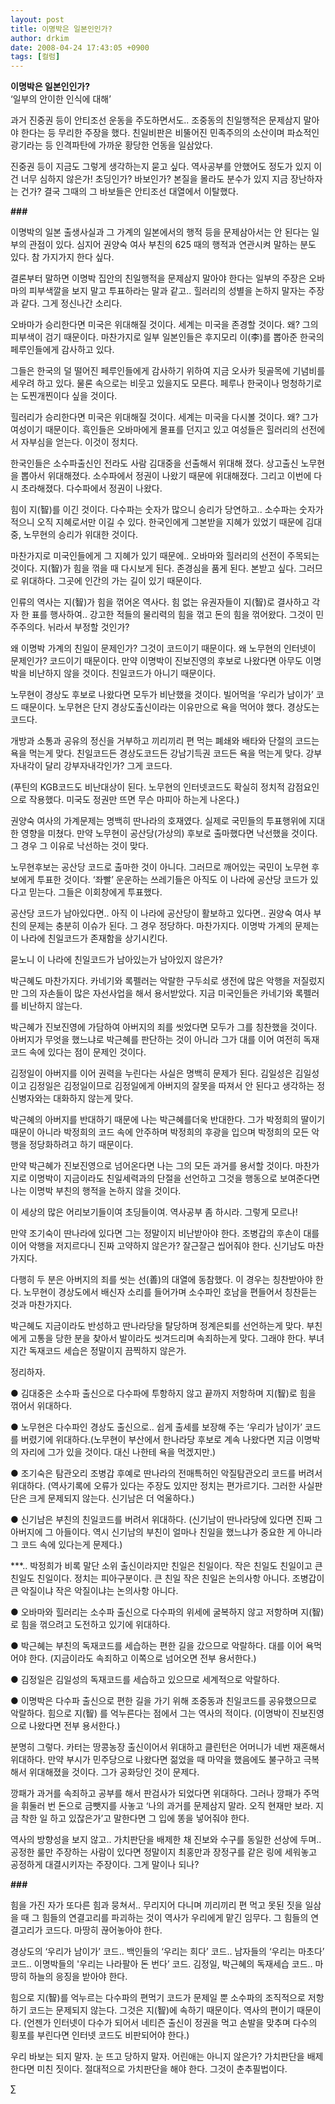 ```yaml
---
layout: post
title: 이명박은 일본인인가?
author: drkim
date: 2008-04-24 17:43:05 +0900
tags: [컬럼]
---
```

**이명박은 일본인인가?**  
‘일부의 안이한 인식에 대해’

과거 진중권 등이 안티조선 운동을 주도하면서도.. 조중동의 친일행적은 문제삼지 말아야 한다는 등 무리한 주장을 했다. 친일비판은 비뚤어진 민족주의의 소산이며 파쇼적인 광기라는 등 인격파탄에 가까운 황당한 언동을 일삼았다. 

진중권 등이 지금도 그렇게 생각하는지 묻고 싶다. 역사공부를 안했어도 정도가 있지 이건 너무 심하지 않은가! 초딩인가? 바보인가? 본질을 몰라도 분수가 있지 지금 장난하자는 건가? 결국 그때의 그 바보들은 안티조선 대열에서 이탈했다. 

**###**

이명박의 일본 출생사실과 그 가계의 일본에서의 행적 등을 문제삼아서는 안 된다는 일부의 관점이 있다. 심지어 권양숙 여사 부친의 625 때의 행적과 연관시켜 말하는 분도 있다. 참 가지가지 한다 싶다. 

결론부터 말하면 이명박 집안의 친일행적을 문제삼지 말아야 한다는 일부의 주장은 오바마의 피부색깔을 보지 말고 투표하라는 말과 같고.. 힐러리의 성별을 논하지 말자는 주장과 같다. 그게 정신나간 소리다. 

오바마가 승리한다면 미국은 위대해질 것이다. 세계는 미국을 존경할 것이다. 왜? 그의 피부색이 검기 때문이다. 마찬가지로 일부 일본인들은 후지모리 이(李)를 뽑아준 한국의 페루인들에게 감사하고 있다. 

그들은 한국의 덜 떨어진 페루인들에게 감사하기 위하여 지금 오사카 뒷골목에 기념비를 세우려 하고 있다. 물론 속으로는 비웃고 있을지도 모른다. 페루나 한국이나 멍청하기로는 도찐개찐이다 싶을 것이다. 

힐러리가 승리한다면 미국은 위대해질 것이다. 세계는 미국을 다시볼 것이다. 왜? 그가 여성이기 때문이다. 흑인들은 오바마에게 몰표를 던지고 있고 여성들은 힐러리의 선전에서 자부심을 얻는다. 이것이 정치다. 

한국인들은 소수파출신인 전라도 사람 김대중을 선출해서 위대해 졌다. 상고출신 노무현을 뽑아서 위대해졌다. 소수파에서 정권이 나왔기 때문에 위대해졌다. 그리고 이번에 다시 초라해졌다. 다수파에서 정권이 나왔다. 

힘이 지(智)를 이긴 것이다. 다수파는 숫자가 많으니 승리가 당연하고.. 소수파는 숫자가 적으니 오직 지혜로서만 이길 수 있다. 한국인에게 그본받을 지혜가 있었기 때문에 김대중, 노무현의 승리가 위대한 것이다. 

마찬가지로 미국인들에게 그 지혜가 있기 때문에.. 오바마와 힐러리의 선전이 주목되는 것이다. 지(智)가 힘을 꺾을 때 다시보게 된다. 존경심을 품게 된다. 본받고 싶다. 그러므로 위대하다. 그곳에 인간의 가는 길이 있기 때문이다. 

인류의 역사는 지(智)가 힘을 꺾어온 역사다. 힘 없는 유권자들이 지(智)로 결사하고 각자 한 표를 행사하여.. 강고한 적들의 물리력의 힘을 꺾고 돈의 힘을 꺾어왔다. 그것이 민주주의다. 뉘라서 부정할 것인가? 

왜 이명박 가계의 친일이 문제인가? 그것이 코드이기 때문이다. 왜 노무현의 인터넷이 문제인가? 코드이기 때문이다. 만약 이명박이 진보진영의 후보로 나왔다면 아무도 이명박을 비난하지 않을 것이다. 친일코드가 아니기 때문이다. 

노무현이 경상도 후보로 나왔다면 모두가 비난했을 것이다. 빌어먹을 ‘우리가 남이가’ 코드 때문이다. 노무현은 단지 경상도출신이라는 이유만으로 욕을 먹어야 했다. 경상도는 코드다. 

개방과 소통과 공유의 정신을 거부하고 끼리끼리 편 먹는 폐쇄와 배타와 단절의 코드는 욕을 먹는게 맞다. 친일코드든 경상도코드든 강남기득권 코드든 욕을 먹는게 맞다. 강부자내각이 달리 강부자내각인가? 그게 코드다. 

(푸틴의 KGB코드도 비난대상이 된다. 노무현의 인터넷코드도 확실히 정치적 감점요인으로 작용했다. 미국도 정권만 뜨면 무슨 마피아 하는게 나온다.)

권양숙 여사의 가계문제는 명백히 딴나라의 호재였다. 실제로 국민들의 투표행위에 지대한 영향을 미쳤다. 만약 노무현이 공산당(가상의) 후보로 출마했다면 낙선했을 것이다. 그 경우 그 이유로 낙선하는 것이 맞다. 

노무현후보는 공산당 코드로 출마한 것이 아니다. 그러므로 깨어있는 국민이 노무현 후보에게 투표한 것이다. ‘좌빨’ 운운하는 쓰레기들은 아직도 이 나라에 공산당 코드가 있다고 믿는다. 그들은 이회창에게 투표했다.

공산당 코드가 남아있다면.. 아직 이 나라에 공산당이 활보하고 있다면.. 권양숙 여사 부친의 문제는 충분히 이슈가 된다. 그 경우 정당하다. 마찬가지다. 이명박 가계의 문제는 이 나라에 친일코드가 존재함을 상기시킨다. 

묻노니 이 나라에 친일코드가 남아있는가 남아있지 않은가? 

박근혜도 마찬가지다. 카네기와 록펠러는 악랄한 구두쇠로 생전에 많은 악행을 저질렀지만 그의 자손들이 많은 자선사업을 해서 용서받았다. 지금 미국인들은 카네기와 록펠러를 비난하지 않는다.

박근혜가 진보진영에 가담하여 아버지의 죄를 씻었다면 모두가 그를 칭찬했을 것이다. 아버지가 무엇을 했느냐로 박근혜를 판단하는 것이 아니라 그가 대를 이어 여전히 독재코드 속에 있다는 점이 문제인 것이다. 

김정일이 아버지를 이어 권력을 누린다는 사실은 명백히 문제가 된다. 김일성은 김일성이고 김정일은 김정일이므로 김정일에게 아버지의 잘못을 따져서 안 된다고 생각하는 정신병자와는 대화하지 않는게 맞다. 

박근혜의 아버지를 반대하기 때문에 나는 박근혜를더욱 반대한다. 그가 박정희의 딸이기 때문이 아니라 박정희의 코드 속에 안주하며 박정희의 후광을 입으며 박정희의 모든 악행을 정당화하려고 하기 때문이다. 

만약 박근혜가 진보진영으로 넘어온다면 나는 그의 모든 과거를 용서할 것이다. 마찬가지로 이명박이 지금이라도 친일세력과의 단절을 선언하고 그것을 행동으로 보여준다면 나는 이명박 부친의 행적을 논하지 않을 것이다. 

이 세상의 많은 어리보기들이여 초딩들이여. 역사공부 좀 하시라. 그렇게 모르나!

만약 조기숙이 딴나라에 있다면 그는 정말이지 비난받아야 한다. 조병갑의 후손이 대를 이어 악행을 저지르다니 진짜 고약하지 않은가? 잘근잘근 씹어줘야 한다. 신기남도 마찬가지다. 

다행히 두 분은 아버지의 죄를 씻는 선(善)의 대열에 동참했다. 이 경우는 칭찬받아야 한다. 노무현이 경상도에서 배신자 소리를 들어가며 소수파인 호남을 편들어서 칭찬듣는 것과 마찬가지다. 

박근혜도 지금이라도 반성하고 딴나라당을 탈당하며 정계은퇴를 선언하는게 맞다. 부친에게 고통을 당한 분을 찾아서 발이라도 씻겨드리며 속죄하는게 맞다. 그래야 한다. 부녀지간 독재코드 세습은 정말이지 끔찍하지 않은가. 

정리하자. 

● 김대중은 소수파 출신으로 다수파에 투항하지 않고 끝까지 저항하며 지(智)로 힘을 꺾어서 위대하다. 

● 노무현은 다수파인 경상도 출신으로.. 쉽게 출세를 보장해 주는 ‘우리가 남이가’ 코드를 버렸기에 위대하다.(노무현이 부산에서 한나라당 후보로 계속 나왔다면 지금 이명박의 자리에 그가 있을 것이다. 대신 나한테 욕을 먹겠지만.)

● 조기숙은 탐관오리 조병갑 후예로 딴나라의 전매특허인 악질탐관오리 코드를 버려서 위대하다. (역사기록에 오류가 있다는 주장도 있지만 정치는 편가르기다. 그러한 사실판단은 크게 문제되지 않는다. 신기남은 더 억울하다.)

● 신기남은 부친의 친일코드를 버려서 위대하다. (신기남이 딴나라당에 있다면 진짜 그 아버지에 그 아들이다. 역시 신기남의 부친이 얼마나 친일을 했느냐가 중요한 게 아니라 그 코드 속에 있다는게 문제다.)

\***.. 박정희가 비록 말단 소위 출신이라지만 친일은 친일이다. 작은 친일도 친일이고 큰 친일도 친일이다. 정치는 피아구분이다. 큰 친일 작은 친일은 논의사항 아니다. 조병갑이 큰 악질이냐 작은 악질이냐는 논의사항 아니다. 

● 오바마와 힐러리는 소수파 출신으로 다수파의 위세에 굴복하지 않고 저항하며 지(智)로 힘을 꺾으려고 도전하고 있기에 위대하다. 

● 박근혜는 부친의 독재코드를 세습하는 편한 길을 갔으므로 악랄하다. 대를 이어 욕먹어야 한다. (지금이라도 속죄하고 이쪽으로 넘어오면 전부 용서한다.)

● 김정일은 김일성의 독재코드를 세습하고 있으므로 세계적으로 악랄하다.

● 이명박은 다수파 출신으로 편한 길을 가기 위해 조중동과 친일코드를 공유했으므로 악랄하다. 힘으로 지(智) 를 억누른다는 점에서 그는 역사의 적이다. (이명박이 진보진영으로 나왔다면 전부 용서한다.)

분명히 그렇다. 카터는 땅콩농장 출신이어서 위대하고 클린턴은 어머니가 네번 재혼해서 위대하다. 만약 부시가 민주당으로 나왔다면 젊었을 때 마약을 했음에도 불구하고 극복해서 위대해졌을 것이다. 그가 공화당인 것이 문제다. 

깡패가 과거를 속죄하고 공부를 해서 판검사가 되었다면 위대하다. 그러나 깡패가 주먹을 휘둘러 번 돈으로 금뺏지를 사놓고 ‘나의 과거를 문제삼지 말라. 오직 현재만 보라. 지금 착한 일 하고 있잖은가’고 말한다면 그 입에 똥을 넣어줘야 한다. 

역사의 방향성을 보지 않고.. 가치판단을 배제한 채 진보와 수구를 동일한 선상에 두며.. 공정한 룰만 주장하는 사람이 있다면 정말이지 최홍만과 장정구를 같은 링에 세워놓고 공정하게 대결시키자는 주장이다. 그게 말이나 되나?

**###**

힘을 가진 자가 또다른 힘과 뭉쳐서.. 무리지어 다니며 끼리끼리 편 먹고 못된 짓을 일삼을 때 그 힘들의 연결고리를 파괴하는 것이 역사가 우리에게 맡긴 임무다. 그 힘들의 연결고리가 코드다. 마땅히 끊어놓아야 한다. 

경상도의 ‘우리가 남이가’ 코드.. 백인들의 ‘우리는 희다’ 코드.. 남자들의 ‘우리는 마초다’ 코드.. 이명박들의 '우리는 나라팔아 돈 번다’ 코드. 김정일, 박근혜의 독재세습 코드.. 마땅히 하늘의 응징을 받아야 한다. 

힘으로 지(智)를 억누르는 다수파의 편먹기 코드가 문제일 뿐 소수파의 조직적으로 저항하기 코드는 문제되지 않는다. 그것은 지(智)에 속하기 때문이다. 역사의 편이기 때문이다. (언젠가 인터넷이 다수가 되어서 네티즌 출신이 정권을 먹고 손발을 맞추며 다수의 횡포를 부린다면 인터넷 코드도 비판되어야 한다.) 

우리 바보는 되지 말자. 눈 뜨고 당하지 말자. 어린애는 아니지 않은가? 가치판단을 배제한다면 미친 짓이다. 절대적으로 가치판단을 해야 한다. 그것이 춘추필법이다.



∑